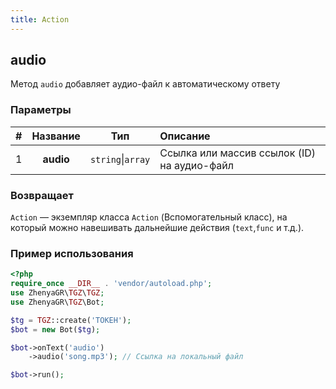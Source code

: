 ```yaml
---
title: Action
---
```


## audio
Метод `audio` добавляет аудио-файл к автоматическому ответу

### Параметры

| # | Название  |        Тип        | Описание                                    |
|:-:|:---------:|:-----------------:|:--------------------------------------------|
| 1 | **audio** | `string`\|`array` | Ссылка или массив ссылок (ID) на аудио-файл |

### Возвращает

`Action` — экземпляр класса `Action` (Вспомогательный класс), на который можно навешивать дальнейшие действия (`text`,`func` и т.д.).

### Пример использования

```php
<?php
require_once __DIR__ . 'vendor/autoload.php';
use ZhenyaGR\TGZ\TGZ;
use ZhenyaGR\TGZ\Bot;

$tg = TGZ::create('ТОКЕН');
$bot = new Bot($tg);

$bot->onText('audio')
    ->audio('song.mp3'); // Ссылка на локальный файл

$bot->run();
```